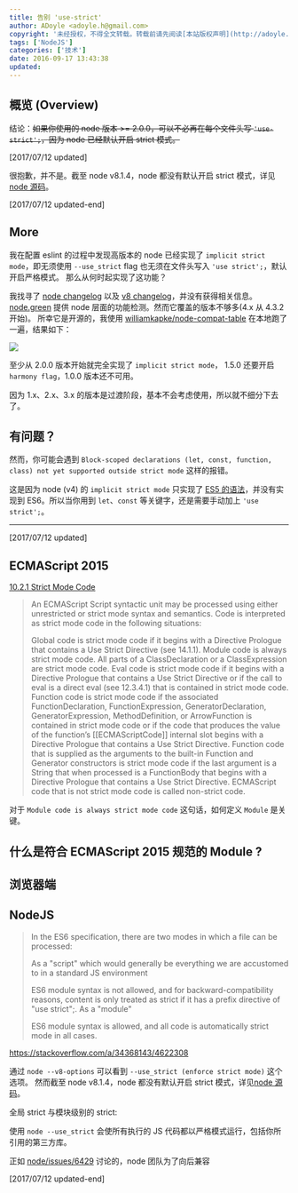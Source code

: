 ```yaml
---
title: 告别 'use-strict'
author: ADoyle <adoyle.h@gmail.com>
copyright: '未经授权，不得全文转载。转载前请先阅读[本站版权声明](http://adoyle.me/copyright)'
tags: ['NodeJS']
categories: ['技术']
date: 2016-09-17 13:43:38
updated:
---
```




## 概览 (Overview)

结论：~~如果你使用的 node 版本 >= 2.0.0，可以不必再在每个文件头写 `'use-strict';`，因为 node 已经默认开启 strict 模式。~~

[2017/07/12 updated]

很抱歉，并不是。截至 node v8.1.4，node 都没有默认开启 strict 模式，详见[node 源码][0]。

[2017/07/12 updated-end]

<!-- more -->

## More

我在配置 eslint 的过程中发现高版本的 node 已经实现了 `implicit strict mode`，即无须使用 `--use_strict` flag 也无须在文件头写入 `'use strict';`，默认开启严格模式。
那么从何时起实现了这功能？

我找寻了 [node changelog][] 以及 [v8 changelog][]，并没有获得相关信息。
[node.green](http://node.green/) 提供 node 层面的功能检测。然而它覆盖的版本不够多(4.x 从 4.3.2 开始)。
所幸它是开源的，我使用 [williamkapke/node-compat-table](https://github.com/williamkapke/node-compat-table) 在本地跑了一遍，结果如下：

![](http://7xniyb.com1.z0.glb.clouddn.com/blog/Monosnap%202016-09-17%2013-14-50.png)

至少从 2.0.0 版本开始就完全实现了 `implicit strict mode`， 1.5.0 还要开启 `harmony flag`，1.0.0 版本还不可用。

因为 1.x、2.x、3.x 的版本是过渡阶段，基本不会考虑使用，所以就不细分下去了。

## 有问题？

然而，你可能会遇到 `Block-scoped declarations (let, const, function, class) not yet supported outside strict mode` 这样的报错。

这是因为 node (v4) 的 `implicit strict mode` 只实现了 [ES5 的语法][]，并没有实现到 ES6。所以当你用到 `let`、`const` 等关键字，还是需要手动加上 `'use strict';`。

-----

[2017/07/12 updated]

## ECMAScript 2015

[10.2.1 Strict Mode Code](http://www.ecma-international.org/ecma-262/6.0/#sec-strict-mode-code)

> An ECMAScript Script syntactic unit may be processed using either unrestricted or strict mode syntax and semantics. Code is interpreted as strict mode code in the following situations:
>
> Global code is strict mode code if it begins with a Directive Prologue that contains a Use Strict Directive (see 14.1.1).
> Module code is always strict mode code.
> All parts of a ClassDeclaration or a ClassExpression are strict mode code.
> Eval code is strict mode code if it begins with a Directive Prologue that contains a Use Strict Directive or if the call to eval is a direct eval (see 12.3.4.1) that is contained in strict mode code.
> Function code is strict mode code if the associated FunctionDeclaration, FunctionExpression, GeneratorDeclaration, GeneratorExpression, MethodDefinition, or ArrowFunction is contained in strict mode code or if the code that produces the value of the function’s [[ECMAScriptCode]] internal slot begins with a Directive Prologue that contains a Use Strict Directive.
> Function code that is supplied as the arguments to the built-in Function and Generator constructors is strict mode code if the last argument is a String that when processed is a FunctionBody that begins with a Directive Prologue that contains a Use Strict Directive.
> ECMAScript code that is not strict mode code is called non-strict code.

对于 `Module code is always strict mode code` 这句话，如何定义 `Module` 是关键。

## 什么是符合 ECMAScript 2015 规范的 Module ?

## 浏览器端

## NodeJS

> In the ES6 specification, there are two modes in which a file can be processed:
>
> As a "script" which would generally be everything we are accustomed to in a standard JS environment
>
> ES6 module syntax is not allowed, and for backward-compatibility reasons, content is only treated as strict if it has a prefix directive of "use strict";.
> As a "module"
>
> ES6 module syntax is allowed, and all code is automatically strict mode in all cases.

https://stackoverflow.com/a/34368143/4622308

通过 `node --v8-options` 可以看到 `--use_strict (enforce strict mode)` 这个选项。
然而截至 node v8.1.4，node 都没有默认开启 strict 模式，详见[node 源码][0]。

全局 strict 与模块级别的 strict:

使用 `node --use_strict` 会使所有执行的 JS 代码都以严格模式运行，包括你所引用的第三方库。

正如 [node/issues/6429](https://github.com/nodejs/node/issues/6429) 讨论的，node 团队为了向后兼容


[2017/07/12 updated-end]

[node changelog]: https://github.com/nodejs/node/tree/master/doc/changelogs
[v8 changelog]: https://github.com/v8/v8/blob/master/ChangeLog
[ES5 的语法]: https://developer.mozilla.org/en-US/docs/Web/JavaScript/Reference/Strict_mode
[0]: https://github.com/nodejs/node/blob/v8.1.4/deps/v8/src/flag-definitions.h#L183
